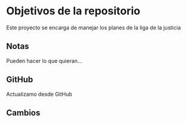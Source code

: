 # Objetivos de la repositorio

Este proyecto se encarga de manejar los planes de la liga de la justicia


## Notas
Pueden hacer lo que quieran...

## GitHub

Actualizamo desde GitHub

## Cambios

